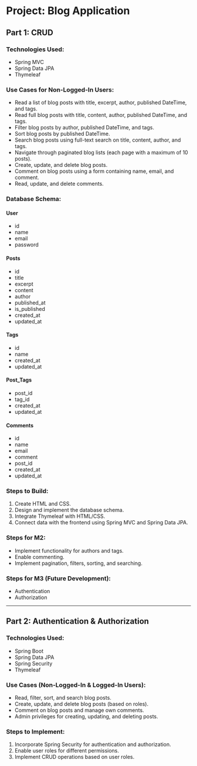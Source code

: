 # Project: Blog Application

## Part 1: CRUD
### Technologies Used:
- Spring MVC
- Spring Data JPA
- Thymeleaf

### Use Cases for Non-Logged-In Users:
- Read a list of blog posts with title, excerpt, author, published DateTime, and tags.
- Read full blog posts with title, content, author, published DateTime, and tags.
- Filter blog posts by author, published DateTime, and tags.
- Sort blog posts by published DateTime.
- Search blog posts using full-text search on title, content, author, and tags.
- Navigate through paginated blog lists (each page with a maximum of 10 posts).
- Create, update, and delete blog posts.
- Comment on blog posts using a form containing name, email, and comment.
- Read, update, and delete comments.

### Database Schema:
#### User
- id
- name
- email
- password

#### Posts
- id
- title
- excerpt
- content
- author
- published_at
- is_published
- created_at
- updated_at

#### Tags
- id
- name
- created_at
- updated_at

#### Post_Tags
- post_id
- tag_id
- created_at
- updated_at

#### Comments
- id
- name
- email
- comment
- post_id
- created_at
- updated_at

### Steps to Build:
1. Create HTML and CSS.
2. Design and implement the database schema.
3. Integrate Thymeleaf with HTML/CSS.
4. Connect data with the frontend using Spring MVC and Spring Data JPA.

### Steps for M2:
- Implement functionality for authors and tags.
- Enable commenting.
- Implement pagination, filters, sorting, and searching.

### Steps for M3 (Future Development):
- Authentication
- Authorization

---

## Part 2: Authentication & Authorization
### Technologies Used:
- Spring Boot
- Spring Data JPA
- Spring Security
- Thymeleaf

### Use Cases (Non-Logged-In & Logged-In Users):
- Read, filter, sort, and search blog posts.
- Create, update, and delete blog posts (based on roles).
- Comment on blog posts and manage own comments.
- Admin privileges for creating, updating, and deleting posts.

### Steps to Implement:
1. Incorporate Spring Security for authentication and authorization.
2. Enable user roles for different permissions.
3. Implement CRUD operations based on user roles.

